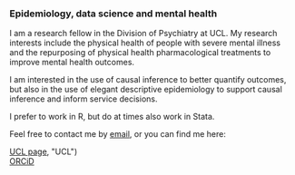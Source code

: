 ### Epidemiology, data science and mental health

I am a research fellow in the Division of Psychiatry at UCL. My research interests include the physical health of people with severe mental illness and the repurposing of physical health pharmacological treatments to improve mental health outcomes.

I am interested in the use of causal inference to better quantify outcomes, but also in the use of elegant descriptive epidemiology to support causal inference and inform service decisions.

I prefer to work in R, but do at times also work in Stata. 

Feel free to contact me by [email](naomi.launders@ucl.ac.uk, "naomi.launders@ucl.ac.uk"), or you can find me here:

  [UCL page](https://profiles.ucl.ac.uk/74515-naomi-launders), "UCL")  
  [ORCiD](https://orcid.org/0000-0003-4241-938X, "ORCiD")  
